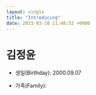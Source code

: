 ```yaml
---
layout: single
title: "Introducing"
date: 2021-03-10 11:48:52 +0900
---
```


# **김정윤**

* 생일(Birthday): 2000.09.07

* 가족(Family): 
